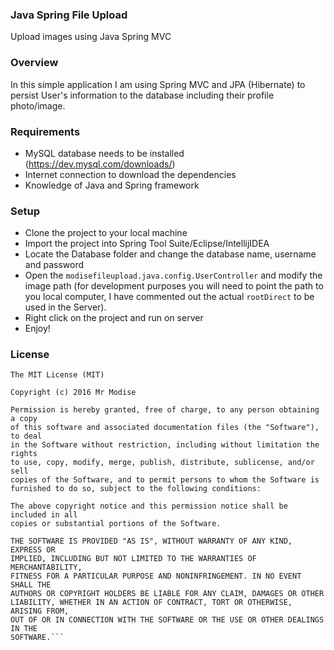 ### Java Spring File Upload
Upload images using Java Spring MVC

### Overview
In this simple application I am using Spring MVC and JPA (Hibernate) to persist User's information to the database including their profile photo/image. 

### Requirements
 - MySQL database needs to be installed (https://dev.mysql.com/downloads/)
 - Internet connection to download the dependencies
 - Knowledge of Java and Spring framework

### Setup
 - Clone the project to your local machine
 - Import the project into Spring Tool Suite/Eclipse/IntellijIDEA
 - Locate the Database folder and change the database name, username and password
 - Open the ```modisefileupload.java.config.UserController``` and 
 modify the image path (for development purposes you will need to point the path to you local computer, 
 I have commented out the actual `rootDirect` to be used in the Server).
 - Right click on the project and run on server
 - Enjoy!


### License
```
The MIT License (MIT)

Copyright (c) 2016 Mr Modise

Permission is hereby granted, free of charge, to any person obtaining a copy
of this software and associated documentation files (the "Software"), to deal
in the Software without restriction, including without limitation the rights
to use, copy, modify, merge, publish, distribute, sublicense, and/or sell
copies of the Software, and to permit persons to whom the Software is
furnished to do so, subject to the following conditions:

The above copyright notice and this permission notice shall be included in all
copies or substantial portions of the Software.

THE SOFTWARE IS PROVIDED "AS IS", WITHOUT WARRANTY OF ANY KIND, EXPRESS OR
IMPLIED, INCLUDING BUT NOT LIMITED TO THE WARRANTIES OF MERCHANTABILITY,
FITNESS FOR A PARTICULAR PURPOSE AND NONINFRINGEMENT. IN NO EVENT SHALL THE
AUTHORS OR COPYRIGHT HOLDERS BE LIABLE FOR ANY CLAIM, DAMAGES OR OTHER
LIABILITY, WHETHER IN AN ACTION OF CONTRACT, TORT OR OTHERWISE, ARISING FROM,
OUT OF OR IN CONNECTION WITH THE SOFTWARE OR THE USE OR OTHER DEALINGS IN THE
SOFTWARE.```